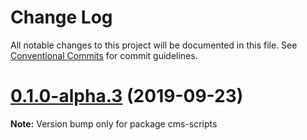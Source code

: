 # Change Log

All notable changes to this project will be documented in this file.
See [Conventional Commits](https://conventionalcommits.org) for commit guidelines.

# [0.1.0-alpha.3](https://github.com/tinacms/tinacms/compare/cms-scripts@0.1.0-alpha.2...cms-scripts@0.1.0-alpha.3) (2019-09-23)

**Note:** Version bump only for package cms-scripts
